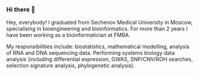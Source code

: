 ### Hi there 👋
Hey, everybody!
I graduated from Sechenov Medical University in Moscow, specialising in bioengineering and bioinformatics. 
For more than 2 years I have been working as a bioinformatician at FMBA.

My responsibilities include: biostatistics, mathematical modelling, analysis of RNA and DNA sequencing data. Performing systems biology data analysis (including differential expression, GWAS, SNP/CNV/ROH searches, selection signature analysis, phylogenetic analysis).
<!--
**aaaniich/aaaniich** is a ✨ _special_ ✨ repository because its `README.md` (this file) appears on your GitHub profile.

Here are some ideas to get you started:

- 🔭 I’m currently working on ...
- 🌱 I’m currently learning ...
- 👯 I’m looking to collaborate on ...
- 🤔 I’m looking for help with ...
- 💬 Ask me about ...
- 📫 How to reach me: ...
- 😄 Pronouns: ...
- ⚡ Fun fact: ...
-->
